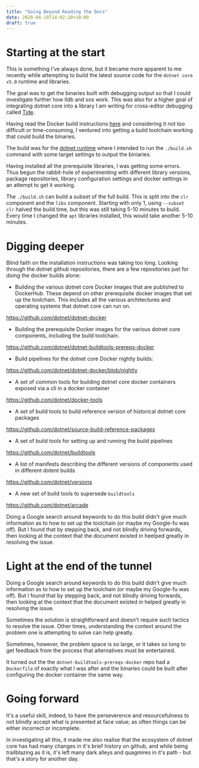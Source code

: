 ```yaml
---
title: "Going Beyond Reading the Docs"
date: 2020-04-18T14:02:20+10:00
draft: true
---
```


# Starting at the start

This is something I've always done, but it became more apparent to me recently while attempting to build the latest source code for the ``dotnet core v5.0`` runtime and libraries.

The goal was to get the binaries built with debugging output so that I could investigate further how lldb and sos work. This was also for a higher goal of integrating dotnet core into a library I am writing for cross-editor debugging called [Tide](https://github.com/tide-org).

Having read the Docker build instructions [here](https://github.com/dotnet/runtime/blob/master/docs/workflow/building/coreclr/linux-instructions.md) and considering it not too difficult or time-consuming, I ventured into getting a build toolchain working that could build the binaries.

The build was for the [dotnet runtime](https://github.com/dotnet/runtime/) where I intended to run the `./build.sh` command with some target settings to output the biniaries.

Having installed all the prerequisite libraries, I was getting some errors. Thus begun the rabbit-hole of experimenting with different library versions, package repositories, library configuration settings and docker settings in an attempt to get it working.

The `./build.sh` can build a subset of the full build. This is split into the `clr` component and the `libs` component. Starting with only 1, using `--subset clr` halved the build time, but this was still taking 5-10 minutes to build. Every time I changed the `apt` libraries installed, this would take another 5-10 minutes.

# Digging deeper

Blind faith on the installation instructions was taking too long. Looking through the dotnet github repositories, there are a few repositories just for doing the docker builds alone:

- Building the various dotnet core Docker images that are published to DockerHub. These depend on other prerequisite docker images that set up the toolchain. This includes all the various architectures and operating systems that dotnet core can run on.

https://github.com/dotnet/dotnet-docker

- Building the prerequisite Docker images for the various dotnet core components, including the build toolchain.

https://github.com/dotnet/dotnet-buildtools-prereqs-docker

- Build pipelines for the dotnet core Docker nightly builds:

https://github.com/dotnet/dotnet-docker/blob/nightly

- A set of common tools for building dotnet core docker containers exposed via a cli in a docker container

https://github.com/dotnet/docker-tools

- A set of build tools to build reference version of historical dotnet core packages

https://github.com/dotnet/source-build-reference-packages

- A set of build tools for setting up and running the build pipelines

https://github.com/dotnet/buildtools

- A list of manifests describing the different versions of components used in different dotent builds

https://github.com/dotnet/versions

- A new set of build tools to supersede `buildtools`

https://github.com/dotnet/arcade

Doing a Google search around keywords to do this build didn't give much information as to how to set up the toolchain (or maybe my Google-fu was off). But I found that by stepping back, and not blindly driving forwards, then looking at the context that the document existed in heelped greatly in resolving the issue.

# Light at the end of the tunnel

Doing a Google search around keywords to do this build didn't give much information as to how to set up the toolchain (or maybe my Google-fu was off). But I found that by stepping back, and not blindly driving forwards, then looking at the context that the document existed in helped greatly in resolving the issue.

Sometimes the solution is straightforward and doesn't require such tactics to resolve the issue. Other times, understanding the context around the problem one is attempting to solve can help greatly.

Sometimes, however, the problem space is so large, or it takes so long to get feedback from the process that alternatives must be entertained.

It turned out the the `dotnet-buildtools-prereqs-docker` repo had a `Dockerfile` of exactly what I was after and the binaries could be built after configuring the docker container the same way.

# Going forward

It's a useful skill, indeed, to have the perseverence and resourcefulness to not blindly accept what is presented at face value; as often things can be either incorrect or incomplete.

In investigating all this, it made me also realise that the ecosystem of dotnet core has had many changes in it's brief history on github, and while being trailblazing as it is, it's left many dark alleys and quagmires in it's path - but that's a story for another day.
